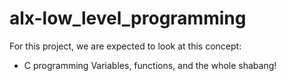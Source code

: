 # alx-low_level_programming

For this project, we are expected to look at this concept:
* C programming
Variables, functions, and the whole shabang!


